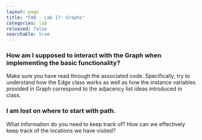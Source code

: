 ```yaml
---
layout: page
title: "FAQ - Lab 17: Graphs"
categories: lab
released: false
searchable: true
---
```


### How am I supposed to interact with the Graph when implementing the basic functionality? 

Make sure you have read through the associated code. Specifically, try to understand
how the Edge class works as well as how the instance variables provided in Graph
correspond to the adjacency list ideas introduced in class.

### I am lost on where to start with path.

What information do you need to keep track of? How can we effectively keep track
of the locations we have visited?